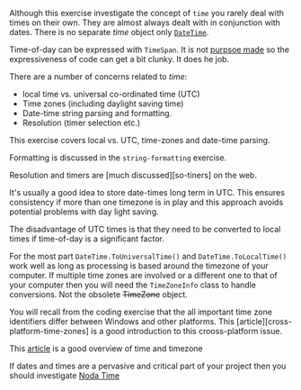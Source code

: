 Although this exercise investigate the concept of `time` you rarely deal with times on their own. They are almost always dealt with in conjunction with dates. There is no separate _time_ object only [`DateTime`][date-time].

Time-of-day can be expressed with `TimeSpan`. It is not [purpsoe made][skeet-time-of-day] so the expressiveness of code can get a bit clunky. It does he job.

There are a number of concerns related to _time_:

- local time vs. universal co-ordinated time (UTC)
- Time zones (including daylight saving time)
- Date-time string parsing and formatting.
- Resolution (timer selection etc.)

This exercise covers local vs. UTC, time-zones and date-time parsing.

Formatting is discussed in the `string-formatting` exercise.

Resolution and timers are [much discussed][so-tiners] on the web.

It's usually a good idea to store date-times long term in UTC. This ensures consistency if more than one timezone is in play and this approach avoids potential problems with day light saving.

The disadvantage of UTC times is that they need to be converted to local times if time-of-day is a significant factor.

For the most part `DateTime.ToUniversalTime()` and `DateTime.ToLocalTime()` work well as long as processing is based around the timezone of your computer. If multiple time zones are involved or a different one to that of your computer then you will need the `TimeZoneInfo` class to handle conversions. Not the obsolete ~~TimeZone~~ object.

You will recall from the coding exercise that the all important time zone identifiers differ between Windows and other platforms.  This [article][cross-platform-time-zones] is a good introduction to this crooss-platform issue.

This [article][time-overview] is a good overview of time and timezone

If dates and times are a pervasive and critical part of your project then you should investigate [Noda Time][noda-time]

[so-timers]: https://stackoverflow.com/questions/10317088/why-there-are-5-versions-of-timer-classes-in-net
[cross-platforms-time-zones]: https://devblogs.microsoft.com/dotnet/cross-platform-time-zones-with-net-core/
[skeet-time-of-day]: https://stackoverflow.com/a/2037375/96167
[time-overview]: https://docs.microsoft.com/en-us/dotnet/standard/datetime/
[date-time]: https://docs.microsoft.com/en-us/dotnet/api/system.datetime?view=netcore-3.1
[noda-time]: https://nodatime.org/
